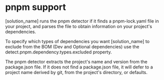 # pnpm support

[solution_name] runs the pnpm detector if it finds a pnpm-lock.yaml file in your project, and parses the file to obtain information on your project's dependencies.

To specify which types of dependencies you want [solution_name] to exclude from the BOM (Dev and Optional dependencies) use the detect.pnpm.dependency.types.excluded property.

The pnpm detector extracts the project's name and version from the package.json file. If it does not find a package.json file, it will defer to a project name derived by git, from the project's directory, or defaults.
